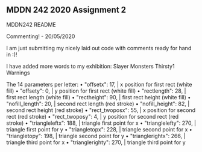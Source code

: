 ## MDDN 242 2020 Assignment 2

MDDN242 README

Commenting! - 20/05/2020

I am just submitting my nicely laid out code with comments ready for hand in :)!

I have added more words to my exhibition:
Slayer
Monsters
Thirsty1
Warnings

The 14 parameters per letter:
 • "offsetx": 17, | x position for first rect (white fill)
 • "offsety": 0, | y position for first rect (white fill)
 • "rectlength": 28, | first rect length (white fill)
 • "rectheight": 90, | first rect height (white fill)
 • "nofill_length": 20, | second rect length (red stroke)
 • "nofill_height": 82, | second rect height (red stroke)
 • "rect_twoposx": 55,  | x position for second rect (red stroke)
 • "rect_twoposy": 4, | y position for second rect (red stroke)
 • "triangleleftx": 188, | triangle first point for x
 • "trianglelefty": 270, | triangle first point for y
 • "triangletopx": 228, | triangle second point for x
 • "triangletopy": 198, | triangle second point for y
 • "trianglerightx": 266, | triangle third point for x
 • "trianglerighty": 270, | triangle third point for y


